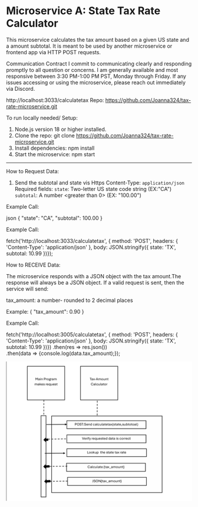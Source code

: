 # Microservice A: State Tax Rate Calculator
This microservice calculates the tax amount based on a given US state and a amount subtotal. It is meant to be used by another microservice or frontend app via HTTP POST requests.

Communication Contract
I commit to communicating clearly and responding promptly to all question or concerns. I am generally available and most responsive between 3:30 PM-1:00 PM PST, Monday through Friday. If any issues accessing or using the microservice, please reach out immediately via Discord.

http://localhost:3033/calculatetax
Repo:  https://github.com/Joanna324/tax-rate-microservice.git

To run locally needed/ Setup:

1. Node.js version 18 or higher installed.
2. Clone the repo:
   git clone  https://github.com/Joanna324/tax-rate-microservice.git
3. Install dependencies:
   npm install
4. Start the microservice:
   npm start

---

How to Request Data:
1. Send the subtotal and state vis Https
    Content-Type: `application/json`
    Required fields:
    `state`: Two-letter US state code string (EX:"CA")
    `subtotal`: A number <greater than 0> (EX: "100.00")

Example Call:

json
{
  "state": "CA",
  "subtotal": 100.00
}

Example Call:

fetch('http://localhost:3033/calculatetax', {
  method: 'POST',
  headers: { 'Content-Type': 'application/json' },
  body: JSON.stringify({ state: 'TX', subtotal: 10.99 })});

How to RECEIVE Data:

The microservice responds with a JSON object with the tax amount.The response will always be a JSON object.
If a valid request is sent, then the service will send:

tax_amount: a number- rounded to 2 decimal places

Example:
{
  "tax_amount": 0.90
}

Example Call:

fetch('http://localhost:3005/calculatetax', {
  method: 'POST',
  headers: { 'Content-Type': 'application/json' },
  body: JSON.stringify({ state: 'TX', subtotal: 10.99 })})
  .then(res => res.json())       
  .then(data => {console.log(data.tax_amount);});


![Screenshot](Screenshot%202025-08-04%20202044.png)




  

